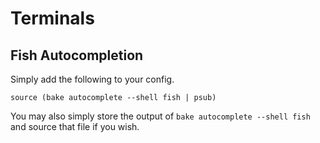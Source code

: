 # Terminals

## Fish Autocompletion

Simply add the following to your config.

```fish
source (bake autocomplete --shell fish | psub)
```

You may also simply store the output of `bake autocomplete --shell fish` and source that file if you wish.
